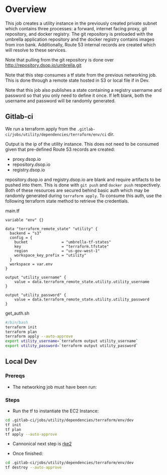 # Overview

This job creates a utility instance in the previously created private subnet which contains three processes: a forward, internet facing proxy, git repository, and docker registry. The git repository is preloaded with the umbrella application repository and the docker registry contains images from iron bank. Additionally, Route 53 internal records are created which will resolve to these services.

Note that pulling from the git repository is done over http://repository.dsop.io/umbrella.git

Note that this step consumes a tf state from the previous networking job. This is done through a remote state hosted in S3 or local file if in Dev. 

Note that this job also publishes a state containing a registry username and password so that you only need to define it once. If left blank, both the username and password will be randomly generated.

## Gitlab-ci

We run a terraform apply from the `.gitlab-ci/jobs/utility/dependencies/terraform/env/ci` dir.

Output is the ip of the utility instance. This does not need to be consumed given that pre-defined Route 53 records are created:

* proxy.dsop.io
* repository.dsop.io
* registry.dsop.io

repository.dsop.io and registry.dsop.io are blank and require artifacts to be pushed into them. This is done with `git push` and `docker push` respectively. Both of these resources are secured behind basic auth which may be randomly generated during `terraform apply`. To consume this auth, use the following terraform state method to retrieve the credentials.

main.tf
```
variable "env" {}

data "terraform_remote_state" "utility" {
  backend = "s3"
  config = {
    bucket               = "umbrella-tf-states"
    key                  = "terraform.tfstate"
    region               = "us-gov-west-1"
    workspace_key_prefix = "utility"
  }
  workspace = var.env
}

output "utility_username" {
    value = data.terraform_remote_state.utility.utility_username
}

output "utility_password" {
    value = data.terraform_remote_state.utility.utility_password
}
```

get_auth.sh
```bash
#/bin/bash
terraform init
terraform plan
terraform apply --auto-approve
export utility_username=`terraform output utility_username`
export utility_password=`terraform output utility_password`
```

## Local Dev

### Prereqs

* The networking job must have been run:

### Steps

* Run the tf to instantiate the EC2 Instance:

```bash
cd .gitlab-ci/jobs/utility/dependencies/terraform/env/dev
tf init
tf plan
tf apply --auto-approve
```

* Cannonical next step is [rke2](../../rke2/README.md)

* Once finished:

```bash
cd .gitlab-ci/jobs/utility/dependencies/terraform/env/dev
tf destroy --auto-approve
```